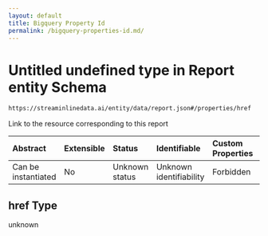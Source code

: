 ```yaml
---
layout: default
title: Bigquery Property Id
permalink: /bigquery-properties-id.md/
---
```

# Untitled undefined type in Report entity Schema

```txt
https://streaminlinedata.ai/entity/data/report.json#/properties/href
```

Link to the resource corresponding to this report

| Abstract            | Extensible | Status         | Identifiable            | Custom Properties | Additional Properties | Access Restrictions | Defined In                                                     |
| :------------------ | :--------- | :------------- | :---------------------- | :---------------- | :-------------------- | :------------------ | :------------------------------------------------------------- |
| Can be instantiated | No         | Unknown status | Unknown identifiability | Forbidden         | Allowed               | none                | [report.json*](report.md "open original schema") |

## href Type

unknown

